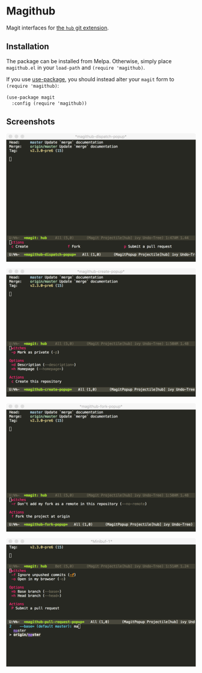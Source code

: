 # Magithub

Magit interfaces for [the `hub` git extension](hub.github.com).

## Installation

The package can be installed from Melpa.  Otherwise, simply place
`magithub.el` in your `load-path` and `(require 'magithub)`.

If you use [use-package][gh-use-package], you should instead alter
your `magit` form to `(require 'magithub)`:

    (use-package magit
      :config (require 'magithub))

## Screenshots

![Dispatch](images/scr1.png)

![Creating](images/scr2.png)

![Forking](images/scr3.png)

![Pushing](images/scr4.png)

[gh-use-package]: https://github.com/jwiegley/use-package
